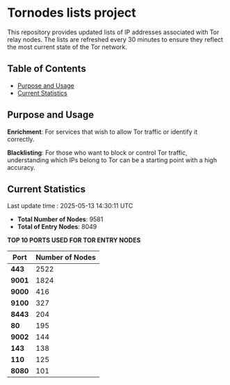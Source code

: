 # Tornodes lists project

This repository provides updated lists of IP addresses associated with Tor relay nodes. The lists are refreshed every 30 minutes to ensure they reflect the most current state of the Tor network.

## Table of Contents

- [Purpose and Usage](#purpose-and-usage)
- [Current Statistics](#current-statistics)


## Purpose and Usage

**Enrichment**: For services that wish to allow Tor traffic or identify it correctly.

**Blacklisting**: For those who want to block or control Tor traffic, understanding which IPs belong to Tor can be a starting point with a high accuracy.

## Current Statistics

Last update time : 2025-05-13 14:30:11 UTC

- **Total Number of Nodes**: 9581
- **Total of Entry Nodes**: 8049

**TOP 10 PORTS USED FOR TOR ENTRY NODES**

| **Port** | **Number of Nodes** |
|------|-----------------|
| **443**   | 2522  |
| **9001**   | 1824  |
| **9000**   | 416  |
| **9100**   | 327  |
| **8443**   | 204  |
| **80**   | 195  |
| **9002**   | 144  |
| **143**   | 138  |
| **110**   | 125  |
| **8080**   | 101  |

